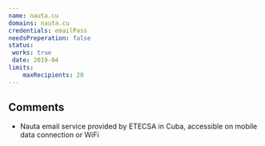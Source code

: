 ```yaml
---
name: nauta.cu
domains: nauta.cu
credentials: emailPass
needsPreperation: false
status:
 works: true
 date: 2019-04
limits:
    maxRecipients: 20
---
```


## Comments
- Nauta email service provided by ETECSA in Cuba, accessible on mobile data connection or WiFi